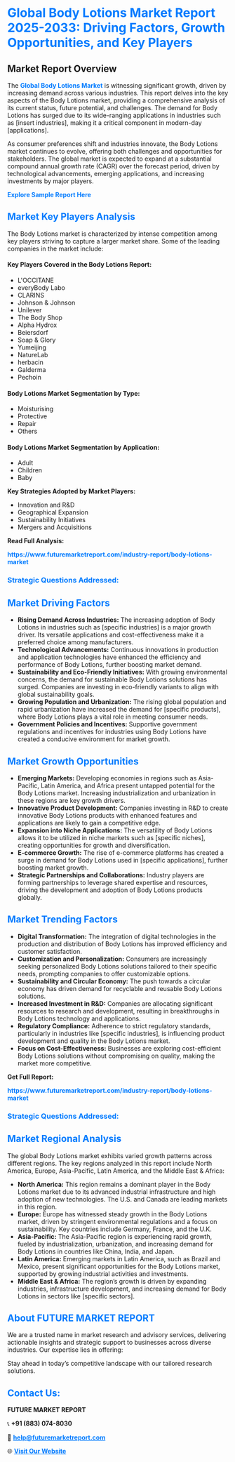 <h1 style="color: #007BFF;">Global Body Lotions Market Report 2025-2033: Driving Factors, Growth Opportunities, and Key Players</h1>

<section id="overview">
<h2>Market Report Overview</h2>
<p>The <a href="https://www.futuremarketreport.com/industry-report/body-lotions-market" style="color: #007BFF; text-decoration: none;"><strong>Global Body Lotions Market</strong></a> is witnessing significant growth, driven by increasing demand across various industries. This report delves into the key aspects of the Body Lotions market, providing a comprehensive analysis of its current status, future potential, and challenges. The demand for Body Lotions has surged due to its wide-ranging applications in industries such as [insert industries], making it a critical component in modern-day [applications].</p>
<p>As consumer preferences shift and industries innovate, the Body Lotions market continues to evolve, offering both challenges and opportunities for stakeholders. The global market is expected to expand at a substantial compound annual growth rate (CAGR) over the forecast period, driven by technological advancements, emerging applications, and increasing investments by major players.</p>
</section>

<section id="overview">
<p><a href="https://www.futuremarketreport.com/request-sample/reportId=31931" style="color: #007BFF; text-decoration: none;"><strong>Explore Sample Report Here</strong></a></p>
</section>

<section id="key-players">
<h2 style="color: #007BFF;">Market Key Players Analysis</h2>
<p>The Body Lotions market is characterized by intense competition among key players striving to capture a larger market share. Some of the leading companies in the market include:</p>
<h4>Key Players Covered in the Body Lotions Report:</h4>
<ul><li>L&#039;OCCITANE</li><li>everyBody Labo</li><li>CLARINS</li><li>Johnson &amp; Johnson</li><li>Unilever</li><li>The Body Shop</li><li>Alpha Hydrox</li><li>Beiersdorf</li><li>Soap &amp; Glory</li><li>Yumeijing</li><li>NatureLab</li><li>herbacin</li><li>Galderma</li><li>Pechoin</li></ul>
<h4>Body Lotions Market Segmentation by Type:</h4>
<ul><li>Moisturising</li><li>Protective</li><li>Repair</li><li>Others</li></ul>

<h4>Body Lotions Market Segmentation by Application:</h4>
<ul><li>Adult</li><li>Children</li><li>Baby</li></ul>
<p><strong>Key Strategies Adopted by Market Players:</strong></p>
<ul>
<li>Innovation and R&D</li>
<li>Geographical Expansion</li>
<li>Sustainability Initiatives</li>
<li>Mergers and Acquisitions</li>
</ul>
</section>

<section>
<p><strong>Read Full Analysis: </strong></p><a href="https://www.futuremarketreport.com/industry-report/body-lotions-market" style="color: #007BFF; text-decoration: none;"><strong>https://www.futuremarketreport.com/industry-report/body-lotions-market</strong></a>
<h3 style="color: #007BFF;">Strategic Questions Addressed:</h3>
</section>

<section id="driving-factors">
<h2 style="color: #007BFF;">Market Driving Factors</h2>
<ul>
<li><strong>Rising Demand Across Industries:</strong> The increasing adoption of Body Lotions in industries such as [specific industries] is a major growth driver. Its versatile applications and cost-effectiveness make it a preferred choice among manufacturers.</li>
<li><strong>Technological Advancements:</strong> Continuous innovations in production and application technologies have enhanced the efficiency and performance of Body Lotions, further boosting market demand.</li>
<li><strong>Sustainability and Eco-Friendly Initiatives:</strong> With growing environmental concerns, the demand for sustainable Body Lotions solutions has surged. Companies are investing in eco-friendly variants to align with global sustainability goals.</li>
<li><strong>Growing Population and Urbanization:</strong> The rising global population and rapid urbanization have increased the demand for [specific products], where Body Lotions plays a vital role in meeting consumer needs.</li>
<li><strong>Government Policies and Incentives:</strong> Supportive government regulations and incentives for industries using Body Lotions have created a conducive environment for market growth.</li>
</ul>
</section>

<section id="growth-opportunities">
<h2 style="color: #007BFF;">Market Growth Opportunities</h2>
<ul>
<li><strong>Emerging Markets:</strong> Developing economies in regions such as Asia-Pacific, Latin America, and Africa present untapped potential for the Body Lotions market. Increasing industrialization and urbanization in these regions are key growth drivers.</li>
<li><strong>Innovative Product Development:</strong> Companies investing in R&D to create innovative Body Lotions products with enhanced features and applications are likely to gain a competitive edge.</li>
<li><strong>Expansion into Niche Applications:</strong> The versatility of Body Lotions allows it to be utilized in niche markets such as [specific niches], creating opportunities for growth and diversification.</li>
<li><strong>E-commerce Growth:</strong> The rise of e-commerce platforms has created a surge in demand for Body Lotions used in [specific applications], further boosting market growth.</li>
<li><strong>Strategic Partnerships and Collaborations:</strong> Industry players are forming partnerships to leverage shared expertise and resources, driving the development and adoption of Body Lotions products globally.</li>
</ul>
</section>

<section id="trending-factors">
<h2 style="color: #007BFF;">Market Trending Factors</h2>
<ul>
<li><strong>Digital Transformation:</strong> The integration of digital technologies in the production and distribution of Body Lotions has improved efficiency and customer satisfaction.</li>
<li><strong>Customization and Personalization:</strong> Consumers are increasingly seeking personalized Body Lotions solutions tailored to their specific needs, prompting companies to offer customizable options.</li>
<li><strong>Sustainability and Circular Economy:</strong> The push towards a circular economy has driven demand for recyclable and reusable Body Lotions solutions.</li>
<li><strong>Increased Investment in R&D:</strong> Companies are allocating significant resources to research and development, resulting in breakthroughs in Body Lotions technology and applications.</li>
<li><strong>Regulatory Compliance:</strong> Adherence to strict regulatory standards, particularly in industries like [specific industries], is influencing product development and quality in the Body Lotions market.</li>
<li><strong>Focus on Cost-Effectiveness:</strong> Businesses are exploring cost-efficient Body Lotions solutions without compromising on quality, making the market more competitive.</li>
</ul>
</section>

<section>
<p><strong>Get Full Report: </strong></p><a href="https://www.futuremarketreport.com/industry-report/body-lotions-market" style="color: #007BFF; text-decoration: none;"><strong>https://www.futuremarketreport.com/industry-report/body-lotions-market</strong></a>
<h3 style="color: #007BFF;">Strategic Questions Addressed:</h3>
</section>


<section id="regional-analysis">
<h2 style="color: #007BFF;">Market Regional Analysis</h2>
<p>The global Body Lotions market exhibits varied growth patterns across different regions. The key regions analyzed in this report include North America, Europe, Asia-Pacific, Latin America, and the Middle East & Africa:</p>
<ul>
<li><strong>North America:</strong> This region remains a dominant player in the Body Lotions market due to its advanced industrial infrastructure and high adoption of new technologies. The U.S. and Canada are leading markets in this region.</li>
<li><strong>Europe:</strong> Europe has witnessed steady growth in the Body Lotions market, driven by stringent environmental regulations and a focus on sustainability. Key countries include Germany, France, and the U.K.</li>
<li><strong>Asia-Pacific:</strong> The Asia-Pacific region is experiencing rapid growth, fueled by industrialization, urbanization, and increasing demand for Body Lotions in countries like China, India, and Japan.</li>
<li><strong>Latin America:</strong> Emerging markets in Latin America, such as Brazil and Mexico, present significant opportunities for the Body Lotions market, supported by growing industrial activities and investments.</li>
<li><strong>Middle East & Africa:</strong> The region’s growth is driven by expanding industries, infrastructure development, and increasing demand for Body Lotions in sectors like [specific sectors].</li>
</ul>
</section>

<footer>
<h2 style="color: #007BFF;">About FUTURE MARKET REPORT</h2>
<p>We are a trusted name in market research and advisory services, delivering actionable insights and strategic support to businesses across diverse industries. Our expertise lies in offering:</p>

<p>Stay ahead in today’s competitive landscape with our tailored research solutions.</p>

<h2 style="color: #007BFF;">Contact Us:</h2>
<p><strong>FUTURE MARKET REPORT</strong></p>
<p>📞 <strong>+91 (883) 074-8030</strong></p>
<p>📧 <strong><a href="mailto:help@futuremarketreport.com" style="color: #007BFF;">help@futuremarketreport.com</a></strong></p>
<p>🌐 <strong><a href="https://www.futuremarketreport.com/" style="color: #007BFF;">Visit Our Website</a></strong></p>
</footer>